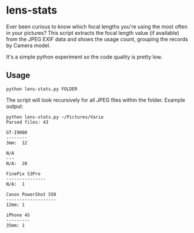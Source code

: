 lens-stats
==========

Ever been curious to know which focal lengths you're using the most often in your pictures? This script extracts the focal length value (if available) from the JPEG EXIF data and shows the usage count, grouping the records by Camera model.

It's a simple python experiment so the code quality is pretty low.

Usage
-----

```
python lens-stats.py FOLDER
```

The script will look recursively for all JPEG files within the folder. Example output:

```
python lens-stats.py ~/Pictures/Varie
Parsed files: 43

GT-I9000
--------
3mm:  12

N/A
---
N/A:  28

FinePix S3Pro
---------------
N/A:  1

Canon PowerShot S50
-------------------
12mm: 1

iPhone 4S
---------
35mm: 1
```

